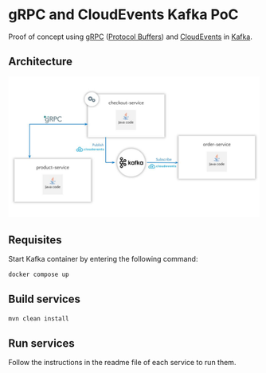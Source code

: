 # gRPC and CloudEvents Kafka PoC
Proof of concept using [gRPC](https://grpc.io/) ([Protocol Buffers](https://protobuf.dev/)) and [CloudEvents](https://cloudevents.io/) in [Kafka](https://kafka.apache.org/). 


## Architecture

![gRPC and CloudEvents Kafka Microservices](./img/grpc-cloudevents-microservices.jpg)

## Requisites

Start Kafka container by entering the following command:

```bash
docker compose up
```

## Build services

```bash
mvn clean install
```

## Run services

Follow the instructions in the readme file of each service to run them.
